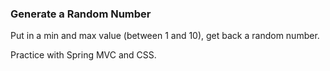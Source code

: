 ### Generate a Random Number

Put in a min and max value (between 1 and 10), get back a random number. 

Practice with Spring MVC and CSS.